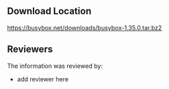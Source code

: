 ## Download Location

https://busybox.net/downloads/busybox-1.35.0.tar.bz2

## Reviewers

The information was reviewed by:

* add reviewer here
